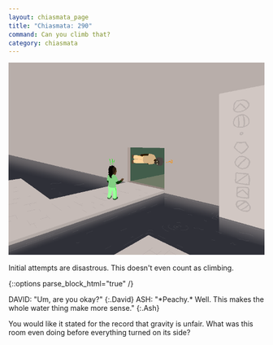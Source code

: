 ```yaml
---
layout: chiasmata_page
title: "Chiasmata: 290"
command: Can you climb that?
category: chiasmata
---
```


![290](/chiasmata/images/narrative/288.png)

Initial attempts are disastrous. This doesn't even count as climbing.

{::options parse_block_html="true" /}
<div class="dialogue">
DAVID: "Um, are you okay?" 
{:.David}
ASH: "*Peachy.* Well. This makes the whole water thing make more sense." 
{:.Ash}
</div>

You would like it stated for the record that gravity is unfair. What was this room even doing before everything turned on its side?